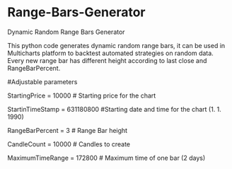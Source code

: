 # Range-Bars-Generator
Dynamic Random Range Bars Generator

This python code generates dynamic random range bars, it can be used in Multicharts platform to backtest automated strategies on random data. Every new range bar has different height according to last close and RangeBarPercent.

#Adjustable parameters

StartingPrice = 10000 # Starting price for the chart

StartinTimeStamp = 631180800   #Starting date and time for the chart (1. 1. 1990)

RangeBarPercent = 3 # Range Bar height

CandleCount = 10000 # Candles to create

MaximumTimeRange = 172800  #  Maximum time of one bar (2 days)
